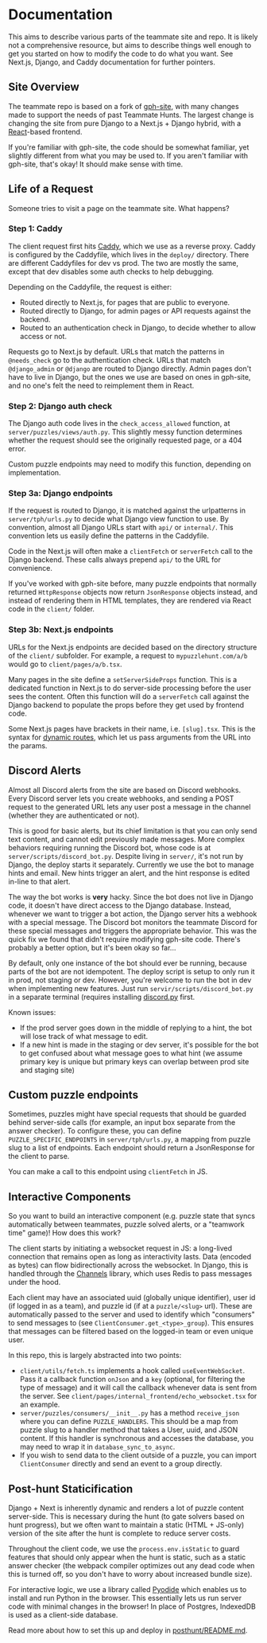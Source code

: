 # Documentation

This aims to describe various parts of the teammate site and repo. It is likely
not a comprehensive resource, but aims to describe things well enough to get you
started on how to modify the code to do what you want. See Next.js, Django, and Caddy
documentation for further pointers.

## Site Overview

The teammate repo is based on a fork of [gph-site](https://github.com/galacticpuzzlehunt/gph-site),
with many changes made to support the needs of past Teammate Hunts. The largest change
is changing the site from pure Django to a Next.js + Django hybrid, with a [React](https://web.dev/react/)-based
frontend.

If you're familiar with gph-site, the code should be somewhat familiar, yet slightly
different from what you may be used to. If you aren't familiar with gph-site, that's okay!
It should make sense with time.

## Life of a Request

Someone tries to visit a page on the teammate site. What happens?

### Step 1: Caddy

The client request first hits [Caddy](https://caddyserver.com/), which we use as a reverse proxy.
Caddy is configured by the Caddyfile, which lives in the `deploy/` directory. There are different
Caddyfiles for dev vs prod. The two are mostly the same, except that dev disables some auth checks
to help debugging.

Depending on the Caddyfile, the request is either:

- Routed directly to Next.js, for pages that are public to everyone.
- Routed directly to Django, for admin pages or API requests against the backend.
- Routed to an authentication check in Django, to decide whether to allow access or not.

Requests go to Next.js by default. URLs that match the patterns in `@needs_check` go to the authentication check.
URLs that match `@django_admin` or `@django` are routed to Django directly.
Admin pages don't have
to live in Django, but the ones we use are based on ones in gph-site, and no one's
felt the need to reimplement them in React.

### Step 2: Django auth check

The Django auth code lives in the `check_access_allowed` function, at `server/puzzles/views/auth.py`.
This slightly messy function determines whether the request should see the originally requested page, or
a 404 error.

Custom puzzle endpoints may need to modify this function, depending on implementation.

### Step 3a: Django endpoints

If the request is routed to Django, it is matched against the urlpatterns in `server/tph/urls.py` to
decide what Django view function to use. By convention, almost all Django URLs start with `api/`
or `internal/`. This convention lets us easily define the patterns in the Caddyfile.

Code in the Next.js will often make a `clientFetch` or `serverFetch` call to the Django backend. These
calls always prepend `api/` to the URL for convenience.

If you've worked with gph-site before, many puzzle endpoints that normally returned `HttpResponse`
objects now return `JsonResponse` objects instead, and instead of rendering them in HTML templates, they
are rendered via React code in the `client/` folder.

### Step 3b: Next.js endpoints

URLs for the Next.js endpoints are decided based on the directory structure of the `client/` subfolder.
For example, a request to `mypuzzlehunt.com/a/b` would go to `client/pages/a/b.tsx`.

Many pages in the site define a `setServerSideProps` function. This is a dedicated function in Next.js
to do server-side processing before the user sees the content. Often this function will do a
`serverFetch` call against the Django backend to populate the props before they get used by frontend
code.

Some Next.js pages have brackets in their name, i.e. `[slug].tsx`. This is the syntax for
[dynamic routes](https://nextjs.org/docs/routing/dynamic-routes), which let us pass arguments from the URL
into the params.

## Discord Alerts

Almost all Discord alerts from the site are based on Discord webhooks. Every Discord server lets you create
webhooks, and sending a POST request to the generated URL lets any user post a message in the channel
(whether they are authenticated or not).

This is good for basic alerts, but its chief limitation is that you can only send text content, and cannot
edit previously made messages. More complex behaviors requiring running the Discord bot,
whose code is at `server/scripts/discord_bot.py`. Despite living in `server/`, it's not run by Django, the
deploy starts it separately. Currently we use the bot to manage hints and email. New hints trigger an
alert, and the hint response is edited in-line to that alert.

The way the bot works is **very** hacky. Since the bot does not live in Django code, it
doesn't have direct access to the Django database. Instead, whenever we want to trigger a bot action,
the Django server hits a webhook with a special message. The Discord bot monitors the teammate
Discord for these special messages and triggers the appropriate behavior. This was the quick
fix we found that didn't require modifying gph-site code. There's probably a better option, but
it's been okay so far...

By default, only one instance of the bot should ever be running, because parts of the bot are not
idempotent. The deploy script is setup to only run it in prod, not staging or dev. However, you're
welcome to run the bot in dev when implementing new features. Just run `servir/scripts/discord_bot.py` in
a separate terminal (requires installing [discord.py](https://discordpy.readthedocs.io/en/stable/) first.

Known issues:

- If the prod server goes down in the middle of replying to a hint, the bot will lose track of what
  message to edit.
- If a new hint is made in the staging or dev server, it's possible for the bot to get confused about
  what message goes to what hint (we assume primary key is unique but primary keys can overlap between
  prod site and staging site)

## Custom puzzle endpoints

Sometimes, puzzles might have special requests that should be guarded behind server-side calls
(for example, an input box separate from the answer checker). To configure these, you can define
`PUZZLE_SPECIFIC_ENDPOINTS` in `server/tph/urls.py`, a mapping from puzzle slug to a list of
endpoints. Each endpoint should return a JsonResponse for the client to parse.

You can make a call to this endpoint using `clientFetch` in JS.

## Interactive Components

So you want to build an interactive component (e.g. puzzle state that syncs automatically between
teammates, puzzle solved alerts, or a "teamwork time" game)! How does this work?

The client starts by initiating a websocket request in JS: a long-lived connection that remains
open as long as interactivity lasts. Data (encoded as bytes) can flow bidirectionally across the
websocket. In Django, this is handled through the [Channels](https://channels.readthedocs.io/en/stable/)
library, which uses Redis to pass messages under the hood.

Each client may have an associated uuid (globally unique identifier), user id (if logged in as a team),
and puzzle id (if at a `puzzle/<slug>` url). These are automatically passed to the server
and used to identify which "consumers" to send messages to (see `ClientConsumer.get_<type>_group`).
This ensures that messages can be filtered based on the logged-in team or even unique user.

In this repo, this is largely abstracted into two points:

- `client/utils/fetch.ts` implements a hook called `useEventWebSocket`. Pass it
  a callback function `onJson` and a `key` (optional, for filtering the type of message)
  and it will call the callback whenever data is sent from the server. See
  `client/pages/internal_frontend/echo_websocket.tsx` for an example.
- `server/puzzles/consumers/__init__.py` has a method `receive_json` where you
  can define `PUZZLE_HANDLERS`. This should be a map from puzzle slug to a handler
  method that takes a User, uuid, and JSON content. If this handler is synchronous
  and accesses the database, you may need to wrap it in `database_sync_to_async`.
- If you wish to send data to the client outside of a puzzle, you can import
  `ClientConsumer` directly and send an event to a group directly.

## Post-hunt Staticification

Django + Next is inherently dynamic and renders a lot of puzzle content server-side.
This is necessary during the hunt (to gate solvers based on hunt progress), but we often
want to maintain a static (HTML + JS-only) version of the site after the hunt is complete
to reduce server costs.

Throughout the client code, we use the `process.env.isStatic` to guard features that
should only appear when the hunt is static, such as a static answer checker (the webpack
compiler optimizes out any dead code when this is turned off, so you don't have to worry
about increased bundle size).

For interactive logic, we use a library called [Pyodide](https://pyodide.org/en/stable/)
which enables us to install and run Python in the browser. This essentially lets us
run server code with minimal changes in the browser! In place of Postgres, IndexedDB
is used as a client-side database.

Read more about how to set this up and deploy in
[posthunt/README.md](/posthunt/README.md).
